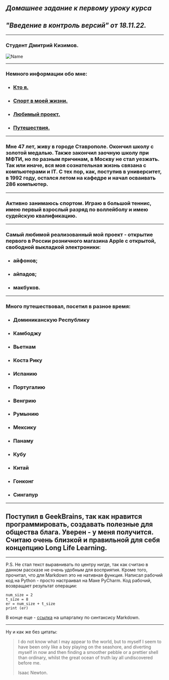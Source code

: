 ## *Домашнее задание к первому уроку курса*
## *"Введение в контроль версий" от 18.11.22.*
---
### Студент Дмитрий Кизимов.
![Name](https://gbcdn.mrgcdn.ru/uploads/avatar/4627896/attachment/thumb-db56e94e61c746abc63ba5c01eaa8c30.png)

---
### Немного информации обо мне:
* ### [Кто я.](#мне-47-лет-живу-в-городе-ставрополе-окончил-школу-с-золотой-медалью-также-закончил-заочную-школу-при-мфти-но-по-разным-причинам-в-москву-не-стал-уезжать-так-или-иначе-вся-моя-сознательная-жизнь-связана-с-компьютерами-и-it-с-тех-пор-как-поступив-в-университет-в-1992-году-остался-летом-на-кафедре-и-начал-осваивать-286-компьютер)
* ### [Спорт в моей жизни.](#активно-занимаюсь-спортом-играю-в-большой-теннис-имею-первый-взрослый-разряд-по-воллейболу-и-имею-судейскую-квалификацию)
* ### [Любимый проект.](#любимый-проект)
* ### [Путешествия.](#много-путешествовал-посетил-в-разное-время)
---
### Мне 47 лет, живу в городе Ставрополе. Окончил школу с золотой медалью. Также закончил заочную школу при МФТИ, но по разным причинам, в Москву не стал уезжать. Так или иначе, вся моя сознательная жизнь связана с компьютерами и IT. С тех пор, как, поступив в университет, в 1992 году, остался летом на кафедре и начал осваивать 286 компьютер.
---
### Активно занимаюсь спортом. Играю в большой теннис, имею первый взрослый разряд по воллейболу и имею судейскую квалификацию.
---
### Самый любимой реализованный мой проект - открытие первого в России розничного магазина Apple с открытой, свободной выкладкой электроники:
* ### айфонов;
* ### айпадов;
* ### макбуков.
---
### Много путешествовал, посетил в разное время:
* ### Доминиканскую Республику
* ### Камбоджу
* ### Вьетнам
* ### Коста Рику
* ### Испанию
* ### Португалию
* ### Венгрию
* ### Румынию
* ### Мексику
* ### Панаму
* ### Кубу
* ### Китай
* ### Гонконг
* ### Сингапур
---
## Поступил в GeekBrains, так как нравится программировать, создавать полезные для общества блага. Уверен - у меня получится. Считаю очень близкой и правильной для себя концепцию Long Life Learning.
---
P.S. Не стал текст выравнивать по центру нигде, так как считаю в данном рассказе не очень удобным для восприятия. Кроме того, прочитал, что для Markdown это не нативная функция.
Написал рабочий код на Python - просто настраивал на Маке PyCharm. Код рабочий, возвращает результат операции:
```
num_size = 2
t_size = 8
er = num_size + t_size
print (er)
```
В конце еще - [ссылка](http://ilfire.ru/kompyutery/shpargalka-po-sintaksisu-markdown-markdaun-so-vsemi-samymi-populyarnymi-tegami/#link3) на шпаргалку по синтаксису Markdown.

---
Ну и как же без цитаты:
>I do not know what I may appear to the world, but to myself I seem to have been only like a boy playing on the seashore, and diverting myself in now and then finding a smoother pebble or a prettier shell than ordinary, whilst the great ocean of truth lay all undiscovered before me.
>
>Isaac Newton.
